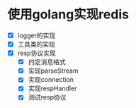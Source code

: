 # 使用golang实现redis
- [x] logger的实现
- [x] 工具类的实现
- [x] resp协议实现
    - [x] 约定消息格式
    - [x] 实现parseStream
    - [x] 实现connection
    - [x] 实现respHandler
    - [x] 测试resp协议